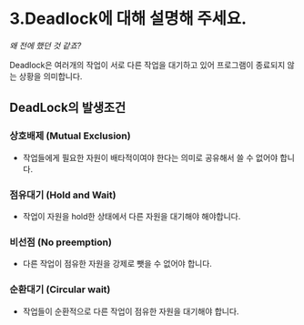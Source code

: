 # 3.Deadlock에 대해 설명해 주세요.

_왜 전에 했던 것 같죠?_

Deadlock은 여러개의 작업이 서로 다른 작업을 대기하고 있어 프로그램이 종료되지 않는 상황을 의미합니다.

## DeadLock의 발생조건

### 상호배제 (Mutual Exclusion)

- 작업들에게 필요한 자원이 배타적이여야 한다는 의미로 공유해서 쓸 수 없어야 합니다.

### 점유대기 (Hold and Wait)

- 작업이 자원을 hold한 상태에서 다른 자원을 대기해야 해야합니다.

### 비선점 (No preemption)

- 다른 작업이 점유한 자원을 강제로 뺏을 수 없어야 합니다.

### 순환대기 (Circular wait)

- 작업들이 순환적으로 다른 작업이 점유한 자원을 대기해야 합니다.